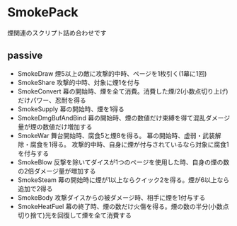 # SmokePack
煙関連のスクリプト詰め合わせです

## passive
- SmokeDraw
    煙5以上の敵に攻撃的中時、ページを1枚引く(1幕に1回) 
- SmokeShare
    攻撃的中時、対象に煙1を付与
- SmokeConvert
    幕の開始時、煙を全て消費。消費した煙/2(小数点切り上げ)だけパワー、忍耐を得る
- SmokeSupply
    幕の開始時、煙を1得る
- SmokeDmgBufAndBind
    幕の開始時、煙の数値だけ束縛を得て混乱ダメージ量が煙の数値だけ増加する
- SmokeWar
    舞台開始時、腐食5と煙8を得る。
    幕の開始時、虚弱・武装解除・腐食を1得る。
    攻撃的中時、自身に煙が付与されているなら対象に腐食1を付与する
- SmokeBlow
    反撃を除いてダイスが1つのページを使用した時、自身の煙の数の2倍ダメージ量が増加する
- SmokeSteam
    幕の開始時に煙が1以上ならクイック2を得る。煙が6以上なら追加で2得る
- SmokeBody
    攻撃ダイスからの被ダメージ時、相手に煙を1付与する
- SmokeHeatFuel
    幕の終了時、煙の数だけ火傷を得る。煙の数の半分(小数点切り捨て)光を回復して煙を全て消費する
